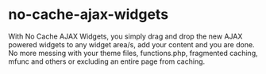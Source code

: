 # no-cache-ajax-widgets
With No Cache AJAX Widgets, you simply drag and drop the new AJAX powered widgets to any widget area/s, add your content and you are done. No more messing with your theme files, functions.php, fragmented caching, mfunc and others or excluding an entire page from caching.
